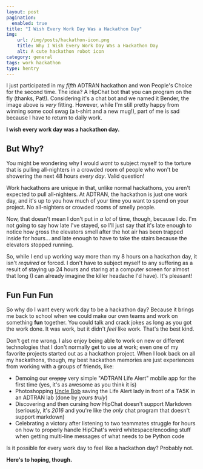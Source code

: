 ```yaml
---
layout: post
pagination: 
  enabled: true
title: "I Wish Every Work Day Was a Hackathon Day"
img:
    url: /img/posts/hackathon-icon.png
    title: Why I Wish Every Work Day Was a Hackathon Day
    alt: A cute hackathon robot icon
category: general
tags: work hackathon
type: hentry
---
```


I just participated in my *fifth* ADTRAN hackathon and won People's Choice for the second
time.  The idea?  A HipChat bot that you can program on the fly (thanks, Pat!).  Considering it's
a chat bot and we named it Bender, the image above is *very* fitting.  However, while I'm still pretty happy
from winning some cool swag (a t-shirt and a new mug!), part of
me is sad because I have to return to daily work.

**I wish every work day was a hackathon day.**

## But Why?

You might be wondering why I would *want* to subject myself to the torture that is pulling all-nighters
in a crowded room of people who won't be showering the next 48 hours *every day*.  Valid question!

Work hackathons are unique in that, unlike normal hackathons, you aren't expected to pull all-nighters.
At ADTRAN, the hackathon is just one work day, and it's up to you how much of your time you want to
spend on your project.  No all-nighters or crowded rooms of smelly people.

Now, that doesn't mean I don't put in *a lot* of time, though, because I do.  I'm not going to say how late
I've stayed, so I'll just say that it's late enough to notice how gross the elevators smell after the hot air
has been trapped inside for hours... and late enough to have to take the stairs because the elevators stopped
running.

So, while I end up working way more than my 8 hours on a hackathon day, it isn't *required* or forced.  I don't
have to subject myself to any suffering as a result of staying up 24 hours and staring at a computer screen for almost
that long (I can already imagine the killer headache I'd have).  It's pleasant!

## Fun Fun Fun
So why do I want every work day to be a hackathon day?  Because it brings me back to school when we could make our
own teams and work on something **fun** together.  You could talk and crack jokes as long as you got the work done.
It was work, but it didn't *feel* like work.  That's the best kind.

Don't get me wrong.  I also enjoy being able to work on new or different technologies that I don't normally get to
use at work; even one of my favorite projects started out as a hackathon project.  When I look back on all my hackathons, though,
my best hackathon memories are just experiences from working with a groups of friends, like:

* Demoing our <strike>crappy</strike> very simple "ADTRAN Life Alert" mobile app for the first time (yes, it's as awesome as you think it is)
* Photoshopping [Uncle Bob](http://programmer.97things.oreilly.com/wiki/images/8/82/UncleBob.jpg) saving the Life Alert lady in front of a TA5K in an ADTRAN lab (done by *yours truly*)
* Discovering and then cursing how HipChat doesn't support Markdown (seriously, it's *2016* and you're like the *only* chat program that doesn't support markdown)
* Celebrating a victory after listening to two teammates struggle for hours on how to properly handle HipChat's
weird whitespace/encoding stuff when getting multi-line messages of what needs to be Python code


Is it possible for every work day to feel like a hackathon day?  Probably not.

**Here's to hoping, though.**
